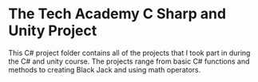 # The Tech Academy C Sharp and Unity Project

This C# project folder contains all of the projects that I took part in during the C# and unity course. The projects range from basic C# functions and methods to creating Black Jack and using math operators.
 
